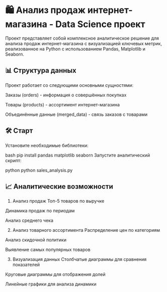 # 🛍️ Анализ продаж интернет-магазина - Data Science проект

Проект представляет собой комплексное аналитическое решение для анализа продаж интернет-магазина с визуализацией ключевых метрик, реализованное на Python с использованием Pandas, Matplotlib и Seaborn.

## 📊 Структура данных
Проект работает со следующими основными сущностями:

Заказы (orders) - информация о совершённых покупках

Товары (products) - ассортимент интернет-магазина

Объединённые данные (merged_data) - связь заказов с товарами

## 🛠️ Старт
Установите необходимые библиотеки:

bash
pip install pandas matplotlib seaborn
Запустите аналитический скрипт:

python
python sales_analysis.py

## 📈 Аналитические возможности
1. Анализ продаж
Топ-5 товаров по выручке

Динамика продаж по периодам

Анализ среднего чека

2. Анализ товарного ассортимента
Распределение цен по категориям

Анализ скидочной политики

Выявление самых популярных товаров

3. Визуализация данных
Столбчатые диаграммы для сравнения показателей

Круговые диаграммы для отображения долей

Линейные графики для анализа динамики
